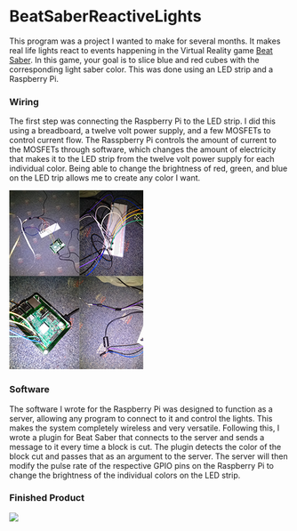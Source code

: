 # BeatSaberReactiveLights

This program was a project I wanted to make for several months. It makes real life lights react to events happening in the Virtual Reality game [Beat Saber](https://beatsaber.com/). In this game, your goal is to slice blue and red cubes with the corresponding light saber color. This was done using an LED strip and a Raspberry Pi.

### Wiring
The first step was connecting the Raspberry Pi to the LED strip. I did this using a breadboard, a twelve volt power supply, and a few MOSFETs to control current flow. The Rasspberry Pi controls the amount of current to the MOSFETs through software, which changes the amount of electricity that makes it to the LED strip from the twelve volt power supply for each individual color. Being able to change the brightness of red, green, and blue on the LED trip allows me to create any color I want.

![](https://github.com/tkocher62/BeatSaberReactiveLights/blob/main/images/all.png)

### Software
The software I wrote for the Raspberry Pi was designed to function as a server, allowing any program to connect to it and control the lights. This makes the system completely wireless and very versatile. Following this, I wrote a plugin for Beat Saber that connects to the server and sends a message to it every time a block is cut. The plugin detects the color of the block cut and passes that as an argument to the server. The server will then modify the pulse rate of the respective GPIO pins on the Raspberry Pi to change the brightness of the individual colors on the LED strip.

### Finished Product

![](https://github.com/tkocher62/BeatSaberReactiveLights/blob/main/images/lights.gif)
